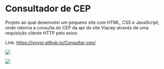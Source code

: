 # Consultador de CEP

Projeto ao qual desenvolvi um pequeno site com HTML, CSS e JavaScript, onde retorna a consulta do CEP da api do site Viacep através de uma requisição cliente HTTP pelo axios.

Link: https://jvnyor.github.io/Consultar-cep/

![](https://i.imgur.com/HkxyNqQ.png)

![](https://i.imgur.com/q2sr3U0.png)
